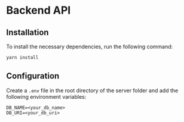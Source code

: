 # Backend API

## Installation

To install the necessary dependencies, run the following command:

```bash
yarn install
```

## Configuration

Create a `.env` file in the root directory of the server folder and add the following environment variables:

```properties
DB_NAME=<your_db_name>
DB_URI=<your_db_uri>
```

